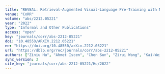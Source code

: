 ```yaml
---
title: "REVEAL: Retrieval-Augmented Visual-Language Pre-Training with Multi-Source Multimodal Knowledge Memory."
venue: "CoRR"
volume: "abs/2212.05221"
year: "2022"
type: "Informal and Other Publications"
access: "open"
key: "journals/corr/abs-2212-05221"
doi: "10.48550/ARXIV.2212.05221"
ee: "https://doi.org/10.48550/arXiv.2212.05221"
url: "https://dblp.org/rec/journals/corr/abs-2212-05221"
authors: ["Ziniu Hu", "Ahmet Iscen", "Chen Sun", "Zirui Wang", "Kai-Wei Chang", "Yizhou Sun", "Cordelia Schmid", "David A. Ross", "Alireza Fathi"]
sync_version: 3
cite_key: "journals/corr/abs-2212-05221/Hu/2022"
---
```

